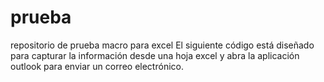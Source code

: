 # prueba
repositorio de prueba macro para excel
El siguiente código está diseñado para capturar la información desde una  hoja excel y abra  la aplicación outlook para enviar un correo electrónico.
